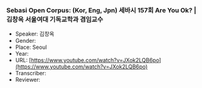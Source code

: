 ### Sebasi Open Corpus: (Kor, Eng, Jpn) 세바시 157회 Are You Ok? | 김창옥 서울여대 기독교학과 겸임교수

- Speaker: 김창옥
- Gender: 
- Place: Seoul
- Year: 
- URL: [https://www.youtube.com/watch?v=JXok2LQB6po](https://www.youtube.com/watch?v=JXok2LQB6po)
- Transcriber: 
- Reviewer: 


